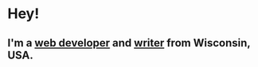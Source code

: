 # Hey!

## I'm a [web developer](https://www.davidporkka.com/projects) and [writer](https://www.davidporkka.com/posts) from Wisconsin, USA. 
